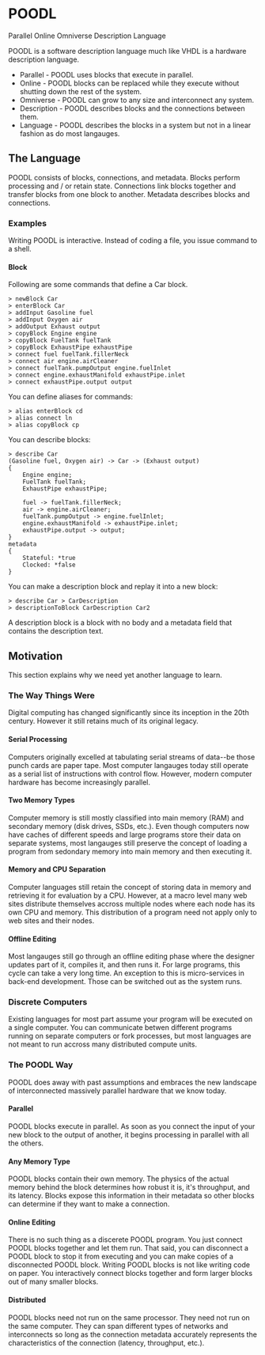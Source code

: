 # POODL
Parallel Online Omniverse Description Language

POODL is a software description language much like VHDL is a hardware description language.

- Parallel - POODL uses blocks that execute in parallel.
- Online - POODL blocks can be replaced while they execute without shutting down the rest of the system.
- Omniverse - POODL can grow to any size and interconnect any system.
- Description - POODL describes blocks and the connections between them.
- Language - POODL describes the blocks in a system but not in a linear fashion as do most langauges.

## The Language
POODL consists of blocks, connections, and metadata. Blocks perform processing and / or retain state. Connections link blocks together and transfer blocks from one block to another. Metadata describes blocks and connections.

### Examples
Writing POODL is interactive. Instead of coding a file, you issue command to a shell.

#### Block

Following are some commands that define a Car block.

```
> newBlock Car
> enterBlock Car
> addInput Gasoline fuel
> addInput Oxygen air
> addOutput Exhaust output
> copyBlock Engine engine
> copyBlock FuelTank fuelTank
> copyBlock ExhaustPipe exhaustPipe
> connect fuel fuelTank.fillerNeck
> connect air engine.airCleaner
> connect fuelTank.pumpOutput engine.fuelInlet
> connect engine.exhaustManifold exhaustPipe.inlet
> connect exhaustPipe.output output
```

You can define aliases for commands:

```
> alias enterBlock cd
> alias connect ln
> alias copyBlock cp
```

You can describe blocks:

```
> describe Car
(Gasoline fuel, Oxygen air) -> Car -> (Exhaust output)
{
    Engine engine;
    FuelTank fuelTank;
    ExhaustPipe exhaustPipe;

    fuel -> fuelTank.fillerNeck;
    air -> engine.airCleaner;
    fuelTank.pumpOutput -> engine.fuelInlet;
    engine.exhaustManifold -> exhaustPipe.inlet;
    exhaustPipe.output -> output;
}
metadata
{
    Stateful: *true
    Clocked: *false
}
```

You can make a description block and replay it into a new block:

```
> describe Car > CarDescription
> descriptionToBlock CarDescription Car2
```

A description block is a block with no body and a metadata field that contains the description text.

## Motivation
This section explains why we need yet another language to learn.

### The Way Things Were
Digital computing has changed significantly since its inception in the 20th century. However it still retains much of its original legacy.

#### Serial Processing
Computers originally excelled at tabulating serial streams of data--be those punch cards are paper tape. Most computer langauges today still operate as a serial list of instructions with control flow. However, modern computer hardware has become increasingly parallel.

#### Two Memory Types
Computer memory is still mostly classified into main memory (RAM) and secondary memory (disk drives, SSDs, etc.). Even though computers now have caches of different speeds and large programs store their data on separate systems, most langauges still preserve the concept of loading a program from sedondary memory into main memory and then executing it.

#### Memory and CPU Separation
Computer languages still retain the concept of storing data in memory and retrieving it for evaluation by a CPU. However, at a macro level many web sites distribute themselves accross multiple nodes where each node has its own CPU and memory. This distribution of a program need not apply only to web sites and their nodes.

#### Offline Editing
Most langauges still go through an offline editing phase where the designer updates part of it, compiles it, and then runs it. For large programs, this cycle can take a very long time. An exception to this is micro-services in back-end development. Those can be switched out as the system runs.

### Discrete Computers
Existing languages for most part assume your program will be executed on a single computer. You can communicate betwen different programs running on separate computers or fork processes, but most languages are not meant to run accross many distributed compute units.

### The POODL Way
POODL does away with past assumptions and embraces the new landscape of interconnected massively parallel hardware that we know today.

#### Parallel
POODL blocks execute in parallel. As soon as you connect the input of your new block to the output of another, it begins processing in parallel with all the others.

#### Any Memory Type
POODL blocks contain their own memory. The physics of the actual memory behind the block determines how robust it is, it's throughput, and its latency. Blocks expose this information in their metadata so other blocks can determine if they want to make a connection.

#### Online Editing
There is no such thing as a discerete POODL program. You just connect POODL blocks together and let them run. That said, you can disconnect a POODL block to stop it from executing and you can make copies of a disconnected POODL block. Writing POODL blocks is not like writing code on paper. You interactively connect blocks together and form larger blocks out of many smaller blocks.

#### Distributed
POODL blocks need not run on the same processor. They need not run on the same computer. They can span different types of networks and interconnects so long as the connection metadata accurately represents the characteristics of the connection (latency, throughput, etc.).
